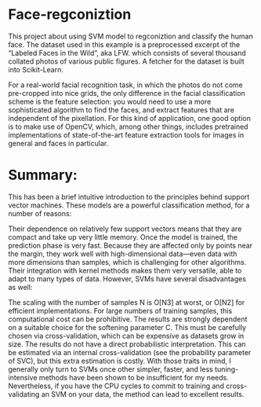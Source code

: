 # Face-regconiztion
This project about using SVM model to regconiztion and classify the human face. The dataset used in this example is a preprocessed excerpt of the “Labeled Faces in the Wild”, aka LFW.
which consists of several thousand collated photos of various public figures. A fetcher for the dataset is built into Scikit-Learn.

For a real-world facial recognition task, in which the photos do not come pre-cropped into nice grids, the only difference in the facial classification scheme is the feature selection: you would need to use a more sophisticated algorithm to find the faces, and extract features that are independent of the pixellation. For this kind of application, one good option is to make use of OpenCV, which, among other things, includes pretrained implementations of state-of-the-art feature extraction tools for images in general and faces in particular.

# Summary:
This has been a brief intuitive introduction to the principles behind support vector machines. These models are a powerful classification method, for a number of reasons:

Their dependence on relatively few support vectors means that they are compact and take up very little memory.
Once the model is trained, the prediction phase is very fast.
Because they are affected only by points near the margin, they work well with high-dimensional data—even data with more dimensions than samples, which is challenging for other algorithms.
Their integration with kernel methods makes them very versatile, able to adapt to many types of data.
However, SVMs have several disadvantages as well:

The scaling with the number of samples  N  is  O[N3]  at worst, or  O[N2]  for efficient implementations. For large numbers of training samples, this computational cost can be prohibitive.
The results are strongly dependent on a suitable choice for the softening parameter C. This must be carefully chosen via cross-validation, which can be expensive as datasets grow in size.
The results do not have a direct probabilistic interpretation. This can be estimated via an internal cross-validation (see the probability parameter of SVC), but this extra estimation is costly.
With those traits in mind, I generally only turn to SVMs once other simpler, faster, and less tuning-intensive methods have been shown to be insufficient for my needs. Nevertheless, if you have the CPU cycles to commit to training and cross-validating an SVM on your data, the method can lead to excellent results.

